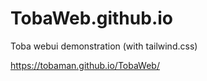 # TobaWeb.github.io
Toba webui demonstration (with tailwind.css)

https://tobaman.github.io/TobaWeb/
